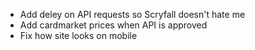 * Add deley on API requests so Scryfall doesn't hate me
* Add cardmarket prices when API is approved
* Fix how site looks on mobile
